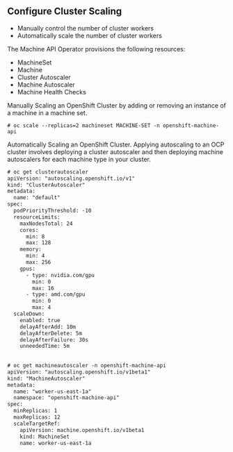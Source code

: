 ## Configure Cluster Scaling

 - Manually control the number of cluster workers
 - Automatically scale the number of cluster workers

The Machine API Operator provisions the following resources:
- MachineSet
- Machine
- Cluster Autoscaler
- Machine Autoscaler
- Machine Health Checks

Manually Scaling an OpenShift Cluster by adding or removing an instance of a machine in a machine set.
```
# oc scale --replicas=2 machineset MACHINE-SET -n openshift-machine-api
```

Automatically Scaling an OpenShift Cluster. Applying autoscaling to an OCP cluster involves deploying a cluster autoscaler and then deploying machine autoscalers for each machine type in your cluster.
```diff
# oc get clusterautoscaler
apiVersion: "autoscaling.openshift.io/v1"
kind: "ClusterAutoscaler"
metadata:
  name: "default"
spec:
  podPriorityThreshold: -10 
  resourceLimits:
    maxNodesTotal: 24 
    cores:
      min: 8 
      max: 128 
    memory:
      min: 4 
      max: 256 
    gpus:
      - type: nvidia.com/gpu 
        min: 0 
        max: 16 
      - type: amd.com/gpu 
        min: 0 
        max: 4 
  scaleDown: 
    enabled: true 
    delayAfterAdd: 10m 
    delayAfterDelete: 5m 
    delayAfterFailure: 30s 
    unneededTime: 5m
    
    
# oc get machineautoscaler -n openshift-machine-api
apiVersion: "autoscaling.openshift.io/v1beta1"
kind: "MachineAutoscaler"
metadata:
  name: "worker-us-east-1a" 
  namespace: "openshift-machine-api"
spec:
  minReplicas: 1 
  maxReplicas: 12 
  scaleTargetRef: 
    apiVersion: machine.openshift.io/v1beta1
    kind: MachineSet 
    name: worker-us-east-1a 
```
